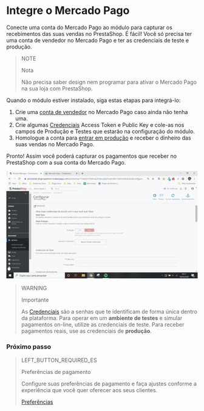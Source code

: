 # Integre o Mercado Pago


Conecte uma conta do Mercado Pago ao módulo para capturar os recebimentos das suas vendas no PrestaShop.  É fácil! Você só precisa ter uma conta de vendedor no Mercado Pago e ter as credenciais de teste e produção.

> NOTE
>
> Nota
>
> Não precisa saber design nem programar para ativar o Mercado Pago na sua loja com PrestaShop. 

Quando o módulo estiver instalado, siga estas etapas para integrá-lo:

1. Crie uma [conta de vendedor](https://www.mercadopago.com.br/registration-company?confirmation_url=https%3A%2F%2Fwww.mercadopago.com.br%2Fcomo-cobrar) no Mercado Pago caso ainda não tenha uma.
2. Crie algumas [Credenciais](https://www.mercadopago[FAKER][URL][DOMAIN]/developers/pt/guides/credentials/credentials) Access Token e Public Key e cole-as nos campos de Produção e Testes que estarão na configuração do módulo.
3. Homologue a conta para [entrar em produção](https://www.mercadopago[FAKER][URL][DOMAIN]/developers/pt/guides/online-payments/checkout-api/goto-production) e receber o dinheiro das suas vendas no Mercado Pago.

Pronto! Assim você poderá capturar os pagamentos que receber no PrestaShop com a sua conta do Mercado Pago.

![Fluxo de credenciais](/images/prestashop/integration_pt.gif)

> WARNING
>
> Importante
>
> As [Credenciais](https://www.mercadopago[FAKER][URL][DOMAIN]/developers/pt/guides/credentials/credentials) são a senhas que te identificam de forma única dentro da plataforma. Para operar em um **ambiente de testes** e simular pagamentos on-line, utilize as credenciais de teste. Para receber pagamentos reais, use as credenciais de **produção**.

### Próximo passo

> LEFT_BUTTON_REQUIRED_ES
>
> Preferências de pagamento
>
> Configure suas preferências de pagamento e faça ajustes conforme a experiência que você quer oferecer aos seus clientes.
>
>
> [Preferências](https://www.mercadopago[FAKER][URL][DOMAIN]/developers/pt/guides/plugins/prestashop/preferences)